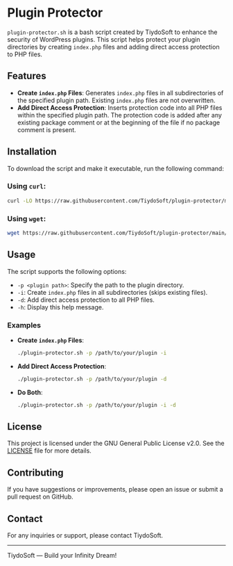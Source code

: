# Plugin Protector

`plugin-protector.sh` is a bash script created by TiydoSoft to enhance the security of WordPress plugins. This script helps protect your plugin directories by creating `index.php` files and adding direct access protection to PHP files.

## Features

- **Create `index.php` Files**: Generates `index.php` files in all subdirectories of the specified plugin path. Existing `index.php` files are not overwritten.
- **Add Direct Access Protection**: Inserts protection code into all PHP files within the specified plugin path. The protection code is added after any existing package comment or at the beginning of the file if no package comment is present.

## Installation

To download the script and make it executable, run the following command:

### Using `curl`:
```bash
curl -LO https://raw.githubusercontent.com/TiydoSoft/plugin-protector/main/plugin-protector.sh && chmod +x plugin-protector.sh
```

### Using `wget`:
```bash
wget https://raw.githubusercontent.com/TiydoSoft/plugin-protector/main/plugin-protector.sh && chmod +x plugin-protector.sh
```

## Usage

The script supports the following options:

- `-p <plugin path>`: Specify the path to the plugin directory.
- `-i`: Create `index.php` files in all subdirectories (skips existing files).
- `-d`: Add direct access protection to all PHP files.
- `-h`: Display this help message.

### Examples

- **Create `index.php` Files**:
  ```bash
  ./plugin-protector.sh -p /path/to/your/plugin -i
  ```

- **Add Direct Access Protection**:
  ```bash
  ./plugin-protector.sh -p /path/to/your/plugin -d
  ```

- **Do Both**:
  ```bash
  ./plugin-protector.sh -p /path/to/your/plugin -i -d
  ```

## License

This project is licensed under the GNU General Public License v2.0. See the [LICENSE](LICENSE) file for more details.

## Contributing

If you have suggestions or improvements, please open an issue or submit a pull request on GitHub.

## Contact

For any inquiries or support, please contact TiydoSoft.

---

TiydoSoft — Build your Infinity Dream!
```
